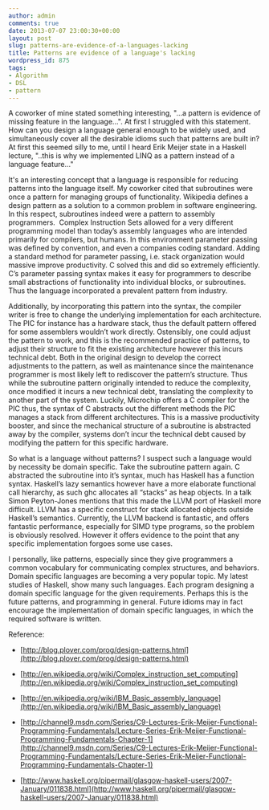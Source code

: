 ```yaml
---
author: admin
comments: true
date: 2013-07-07 23:00:30+00:00
layout: post
slug: patterns-are-evidence-of-a-languages-lacking
title: Patterns are evidence of a language's lacking
wordpress_id: 875
tags:
- Algorithm
- DSL
- pattern
---
```


A coworker of mine stated something interesting, "...a pattern is evidence of missing feature in the language...". At first I struggled with this statement. How can you design a language general enough to be widely used, and simultaneously cover all the desirable idioms such that patterns are built in? At first this seemed silly to me, until I heard Erik Meijer state in a Haskell lecture, "..this is why we implemented LINQ as a pattern instead of a language feature..."

<!--more-->

It's an interesting concept that a language is responsible for reducing patterns into the language itself. My coworker cited that subroutines were once a pattern for managing groups of functionality. Wikipedia defines a design pattern as a solution to a common problem in software engineering. In this respect, subroutines indeed were a pattern to assembly programmers.  Complex Instruction Sets allowed for a very different programming model than today’s assembly languages who are intended primarily for compilers, but humans. In this environment parameter passing was defined by convention, and even a companies coding standard. Adding a standard method for parameter passing, i.e. stack organization would massive improve productivity. C solved this and did so extremely efficiently. C’s parameter passing syntax makes it easy for programmers to describe small abstractions of functionality into individual blocks, or subroutines. Thus the language incorporated a prevalent pattern from industry.

Additionally, by incorporating this pattern into the syntax, the compiler writer is free to change the underlying implementation for each architecture. The PIC for instance has a hardware stack, thus the default pattern offered for some assemblers wouldn’t work directly. Ostensibly, one could adjust the pattern to work, and this is the recommended practice of patterns, to adjust their structure to fit the existing architecture however this incurs technical debt. Both in the original design to develop the correct adjustments to the pattern, as well as maintenance since the maintenance programmer is most likely left to rediscover the pattern’s structure. Thus while the subroutine pattern originally intended to reduce the complexity, once modified it incurs a new technical debt, translating the complexity to another part of the system. Luckily, Microchip offers a C compiler for the PIC thus, the syntax of C abstracts out the different methods the PIC manages a stack from different architectures. This is a massive productivity booster, and since the mechanical structure of a subroutine is abstracted away by the compiler, systems don’t incur the technical debt caused by modifying the pattern for this specific hardware.

So what is a language without patterns? I suspect such a language would by necessity be domain specific. Take the subroutine pattern again. C abstracted the subroutine into it’s syntax, much has Haskell has a function syntax. Haskell’s lazy semantics however have a more elaborate functional call hierarchy, as such ghc allocates all “stacks” as heap objects. In a talk Simon Peyton-Jones mentions that this made the LLVM port of Haskell more difficult. LLVM has a specific construct for stack allocated objects outside Haskell’s semantics. Currently, the LLVM backend is fantastic, and offers fantastic performance, especially for SIMD type programs, so the problem is obviously resolved. However it offers evidence to the point that any specific implementation forgoes some use cases.

I personally, like patterns, especially since they give programmers a common vocabulary for communicating complex structures, and behaviors. Domain specific languages are becoming a very popular topic. My latest studies of Haskell, show many such languages. Each program designing a domain specific language for the given requirements. Perhaps this is the future patterns, and programming in general. Future idioms may in fact encourage the implementation of domain specific languages, in which the required software is written.

Reference:



	
  * [http://blog.plover.com/prog/design-patterns.html](http://blog.plover.com/prog/design-patterns.html)

	
  * [http://en.wikipedia.org/wiki/Complex_instruction_set_computing](http://en.wikipedia.org/wiki/Complex_instruction_set_computing)

	
  * [http://en.wikipedia.org/wiki/IBM_Basic_assembly_language](http://en.wikipedia.org/wiki/IBM_Basic_assembly_language)

	
  * [http://channel9.msdn.com/Series/C9-Lectures-Erik-Meijer-Functional-Programming-Fundamentals/Lecture-Series-Erik-Meijer-Functional-Programming-Fundamentals-Chapter-1](http://channel9.msdn.com/Series/C9-Lectures-Erik-Meijer-Functional-Programming-Fundamentals/Lecture-Series-Erik-Meijer-Functional-Programming-Fundamentals-Chapter-1)

	
  * [http://www.haskell.org/pipermail/glasgow-haskell-users/2007-January/011838.html](http://www.haskell.org/pipermail/glasgow-haskell-users/2007-January/011838.html)



